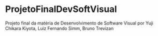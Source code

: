 # ProjetoFinalDevSoftVisual
Projeto final da matéria de Desenvolvimento de Software Visual por Yuji Chikara Kiyota, Luiz Fernando Simm, Bruno Trevizan
